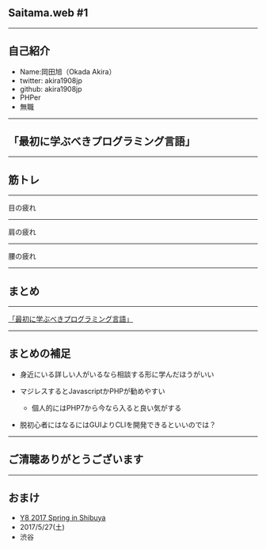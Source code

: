## Saitama.web #1

---

## 自己紹介

* Name:岡田旭（Okada Akira）
* twitter: akira1908jp
* github: akira1908jp
* PHPer
* 無職

---

## 「最初に学ぶべきプログラミング言語」


---

## 筋トレ

---

目の疲れ

---

肩の疲れ

---

腰の疲れ

---

## まとめ

---

[「最初に学ぶべきプログラミング言語」](http://mizchi.hatenablog.com/entry/2017/02/05/221238)

---

## まとめの補足

* 身近にいる詳しい人がいるなら相談する形に学んだほうがいい

* マジレスするとJavascriptかPHPが勧めやすい
  * 個人的にはPHP7から今なら入ると良い気がする

* 脱初心者にはなるにはGUIよりCLIを開発できるといいのでは？

---

## ご清聴ありがとうございます

---

## おまけ
 - [Y8 2017 Spring in Shibuya](http://y8-2017-spring.hachiojipm.org/)
 - 2017/5/27(土)
 - 渋谷